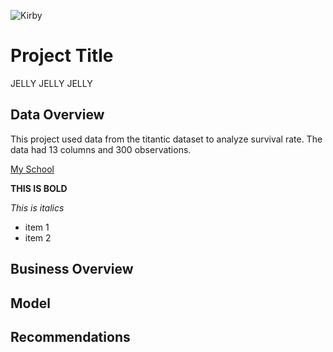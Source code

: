 ![Kirby](https://gaymingmag.com/wp-content/uploads/2023/03/kirbyyy.png)





# Project Title
JELLY JELLY JELLY
## Data Overview
This project used data from the titantic dataset to analyze survival rate. The data had 13 columns and 300 observations.

[My School](flatironschool.com)

**THIS IS BOLD**

*This is italics*

- item 1
- item 2

## Business Overview
## Model
## Recommendations

